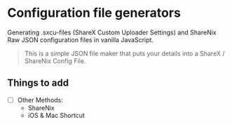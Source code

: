 # Configuration file generators
Generating .sxcu-files (ShareX Custom Uploader Settings) and ShareNix Raw JSON configuration files in vanilla JavaScript.

> This is a simple JSON file maker that puts your details into a ShareX / ShareNix Config File.

## Things to add
- [ ] Other Methods:
   - ShareNix
   - iOS & Mac Shortcut
